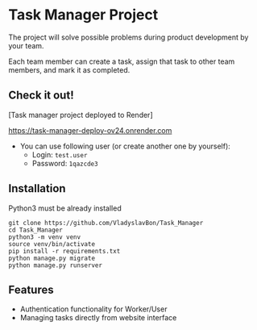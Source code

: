 # Task Manager Project

The project will solve possible problems during product development by your team.

Each team member can create a task, assign that task to other team members, and mark it as completed.

## Check it out!

[Task manager project deployed to Render]

https://task-manager-deploy-ov24.onrender.com

- You can use following user (or create another one by yourself):
  - Login: `test.user`
  - Password: `1qazcde3`

## Installation

Python3 must be already installed

```shell
git clone https://github.com/VladyslavBon/Task_Manager
cd Task_Manager
python3 -m venv venv
source venv/bin/activate
pip install -r requirements.txt
python manage.py migrate
python manage.py runserver
```

## Features

* Authentication functionality for Worker/User
* Managing tasks directly from website interface
